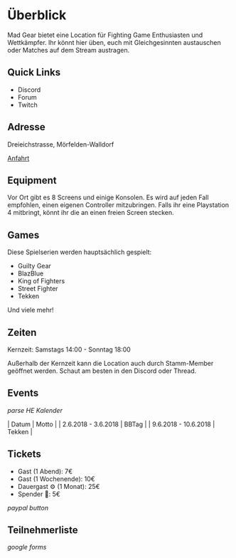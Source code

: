 # Überblick

Mad Gear bietet eine Location für Fighting Game Enthusiasten und Wettkämpfer. Ihr könnt hier üben, euch mit Gleichgesinnten austauschen oder Matches auf dem Stream austragen.

## Quick Links

- Discord
- Forum
- Twitch

## Adresse
Dreieichstrasse, Mörfelden-Walldorf

[Anfahrt](./anfahrt.md)

## Equipment
Vor Ort gibt es 8 Screens und einige Konsolen. Es wird auf jeden Fall empfohlen, einen eigenen Controller mitzubringen. Falls ihr eine Playstation 4 mitbringt, könnt ihr die an einen freien Screen stecken.

## Games

Diese Spielserien werden hauptsächlich gespielt:
- Guilty Gear
- BlazBlue
- King of Fighters
- Street Fighter
- Tekken

Und viele mehr!

## Zeiten
Kernzeit:
Samstags 14:00 - Sonntag 18:00

Außerhalb der Kernzeit kann die Location auch durch Stamm-Member geöffnet werden. Schaut am besten in den Discord oder Thread.

## Events
*parse HE Kalender*

| Datum | Motto |
| 2.6.2018 - 3.6.2018 	| BBTag 	|
|  9.6.2018 - 10.6.2018 | Tekken |

## Tickets

- Gast (1 Abend): 7€
- Gast (1 Wochenende): 10€
- Dauergast ⚙️ (1 Monat): 25€
- Spender 🙏: 5€

*paypal button*

## Teilnehmerliste
*google forms* 
